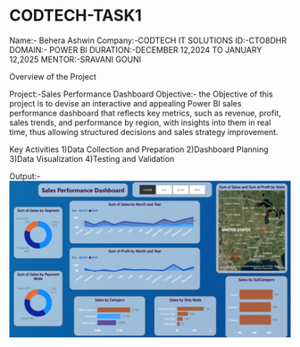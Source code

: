 # CODTECH-TASK1

Name:- Behera Ashwin
Company:-CODTECH IT SOLUTIONS
ID:-CTO8DHR
DOMAIN:- POWER BI
DURATION:-DECEMBER 12,2024 TO JANUARY 12,2025
MENTOR:-SRAVANI GOUNI

Overview of the Project

Project:-Sales Performance Dashboard
Objective:-
the Objective of this project is to devise an interactive and appealing Power BI sales performance dashboard that reflects key metrics, such as revenue, profit, sales trends, and performance by region, with insights into them in real time, thus allowing structured decisions and sales strategy improvement.

Key Activities
1)Data Collection and Preparation
2)Dashboard Planning
3)Data Visualization
4)Testing and Validation

Output:-
![image alt](https://github.com/ashwinbehera9904/CODTECH-TASK1/blob/75d52cbe6644facb4c0e4b5a0e53a22adddc66c3/Screenshot%202024-12-30%20175818.png)

